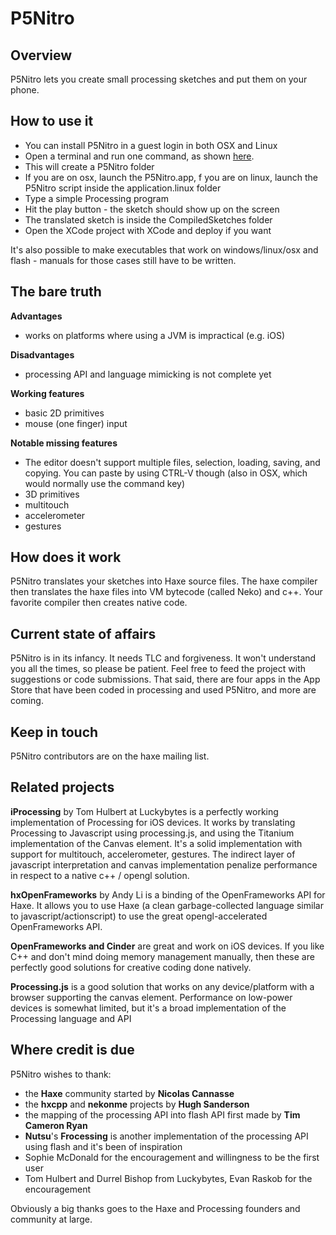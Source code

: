 P5Nitro
=======

Overview
--------

P5Nitro lets you create small processing sketches and put them on your phone.

How to use it
----------------
  - You can install P5Nitro in a guest login in both OSX and Linux
  - Open a terminal and run one command, as shown [here](https://github.com/davidedc/P5Nitro/blob/master/Docs/How%20to%20install%20P5Nitro.md).
  - This will create a P5Nitro folder
  - If you are on osx, launch the P5Nitro.app, f you are on linux, launch the P5Nitro script inside the application.linux folder
  - Type a simple Processing program
  - Hit the play button - the sketch should show up on the screen
  - The translated sketch is inside the CompiledSketches folder
  - Open the XCode project with XCode and deploy if you want

It's also possible to make executables that work on windows/linux/osx and flash - manuals for those cases still have to be written.

The bare truth
--------------
**Advantages**

  - works on platforms where using a JVM is impractical (e.g. iOS)

**Disadvantages**

  - processing API and language mimicking is not complete yet

**Working features**

  - basic 2D primitives
  - mouse (one finger) input

**Notable missing features**

  - The editor doesn't support multiple files, selection, loading, saving, and copying. You can paste by using CTRL-V though (also in OSX, which would normally use the command key)
  - 3D primitives
  - multitouch
  - accelerometer
  - gestures

How does it work
----------------
P5Nitro translates your sketches into Haxe source files. The haxe compiler then translates the haxe files into VM bytecode (called Neko) and c++. Your favorite compiler then creates native code.

Current state of affairs
------------------------
P5Nitro is in its infancy. It needs TLC and forgiveness. It won't understand you all the times, so please be patient. Feel free to feed the project with suggestions or code submissions. That said, there are four apps in the App Store that have been coded in processing and used P5Nitro, and more are coming.

Keep in touch
-------------
P5Nitro contributors are on the haxe mailing list.

Related projects
----------------

**iProcessing** by Tom Hulbert at Luckybytes is a perfectly working implementation of Processing for iOS devices. It works by translating Processing to Javascript using processing.js, and using the Titanium implementation of the Canvas element. It's a solid implementation with support for multitouch, accelerometer, gestures. The indirect layer of javascript interpretation and canvas implementation penalize performance in respect to a native c++ / opengl solution.

**hxOpenFrameworks** by Andy Li is a binding of the OpenFrameworks API for Haxe. It allows you to use Haxe (a clean garbage-collected language similar to javascript/actionscript) to use the great opengl-accelerated OpenFrameworks API.

**OpenFrameworks and Cinder** are great and work on iOS devices. If you like C++ and don't mind doing memory management manually, then these are perfectly good solutions for creative coding done natively.

**Processing.js** is a good solution that works on any device/platform with a browser supporting the canvas element. Performance on low-power devices is somewhat limited, but it's a broad implementation of the Processing language and API

Where credit is due
-------------------
P5Nitro wishes to thank:

  - the **Haxe** community started by **Nicolas Cannasse**
  - the **hxcpp** and **nekonme** projects by **Hugh Sanderson**
  - the mapping of the processing API into flash API first made by **Tim Cameron Ryan**
  - **Nutsu**'s **Frocessing** is another implementation of the processing API using flash and it's been of inspiration
  - Sophie McDonald for the encouragement and willingness to be the first user
  - Tom Hulbert and Durrel Bishop from Luckybytes, Evan Raskob for the encouragement

Obviously a big thanks goes to the Haxe and Processing founders and community at large.